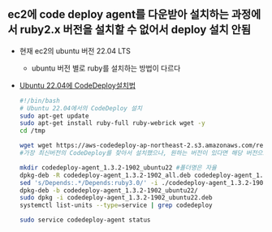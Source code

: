 ## ec2에 code deploy agent를 다운받아 설치하는 과정에서 ruby2.x 버전을 설치할 수 없어서 deploy 설치 안됨
- 현재 ec2의 ubuntu 버전 22.04 LTS
	- ubuntu 버전 별로 ruby를 설치하는 방법이 다르다

- [Ubuntu 22.04에 CodeDeploy설치법](https://ssue95.tistory.com/31)
	```bash
	#!/bin/bash
	# Ubuntu 22.04에서의 CodeDeploy 설치
	sudo apt-get update
	sudo apt-get install ruby-full ruby-webrick wget -y
	cd /tmp

	wget wget https://aws-codedeploy-ap-northeast-2.s3.amazonaws.com/releases/codedeploy-agent_1.3.2-1902_all.deb
	#가장 최신버전의 CodeDeploy를 찾아서 설치했으나, 원하는 버전이 있다면 해당 버전으로 설치해도 무방함

	mkdir codedeploy-agent_1.3.2-1902_ubuntu22 #폴더명은 자율
	dpkg-deb -R codedeploy-agent_1.3.2-1902_all.deb codedeploy-agent_1.3.2-1902_ubuntu22
	sed 's/Depends:.*/Depends:ruby3.0/' -i ./codedeploy-agent_1.3.2-1902_ubuntu22/DEBIAN/control
	dpkg-deb -b codedeploy-agent_1.3.2-1902_ubuntu22/
	sudo dpkg -i codedeploy-agent_1.3.2-1902_ubuntu22.deb
	systemctl list-units --type=service | grep codedeploy

	sudo service codedeploy-agent status
	```

